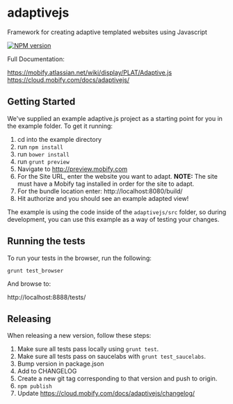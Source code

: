 adaptivejs
==========

Framework for creating adaptive templated websites using Javascript

[![NPM version](https://badge.fury.io/js/adaptivejs.svg)](http://badge.fury.io/js/adaptivejs)

Full Documentation:

https://mobify.atlassian.net/wiki/display/PLAT/Adaptive.js
https://cloud.mobify.com/docs/adaptivejs/

## Getting Started

We've supplied an example adaptive.js project as a starting point for you in the example folder.  To get it running:

  1. cd into the example directory
  2. run `npm install`
  3. run `bower install`
  4. run `grunt preview`
  5. Navigate to http://preview.mobify.com
  6. For the Site URL, enter the website you want to adapt.  **NOTE:** The site must have a Mobify tag installed in order for the site to adapt.
  7. For the bundle location enter: http://localhost:8080/build/
  8. Hit authorize and you should see an example adapted view!

The example is using the code inside of the `adaptivejs/src` folder, so during development, you can use this example
as a way of testing your changes.

## Running the tests

To run your tests in the browser, run the following:

    grunt test_browser

And browse to:

   http://localhost:8888/tests/ 

## Releasing

When releasing a new version, follow these steps:

1. Make sure all tests pass locally using `grunt test`.
2. Make sure all tests pass on saucelabs with `grunt test_saucelabs`.
3. Bump version in package.json
4. Add to CHANGELOG
5. Create a new git tag corresponding to that version and push to origin.
6. `npm publish`
7. Update https://cloud.mobify.com/docs/adaptivejs/changelog/
